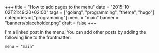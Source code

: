 +++
title = "How to add pages to the menu"
date = "2015-10-02T21:49:20+02:00"
tags = ["golang", "programming", "theme", "hugo"]
categories = ["programming"]
menu = "main"
banner = "banners/placeholder.png"
draft = false
+++

I'm a linked post in the menu. You can add other posts by adding the following line to the frontmatter:

    menu = "main"
